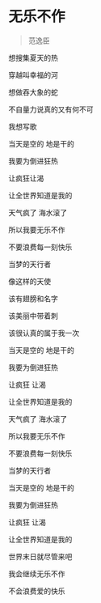 # 无乐不作
> 范逸臣

想搜集夏天的热

穿越叫幸福的河

想做吞大象的蛇

不自量力说真的又有何不可

我想写歌

当天是空的 地是干的

我要为倒进狂热

让疯狂让渴

让全世界知道是我的

天气疯了 海水滚了

所以我要无乐不作

不要浪费每一刻快乐

当梦的天行者

像这样的天使

该有翅膀和名字

该美丽中带着刺

该很认真的属于我一次

当天是空的 地是干的

我要为倒进狂热

让疯狂 让渴

让全世界知道是我的

天气疯了 海水滚了

所以我要无乐不作

不要浪费每一刻快乐

当梦的天行者

当天是空的 地是干的

我要为倒进狂热

让疯狂 让渴

让全世界知道是我的

世界末日就尽管来吧

我会继续无乐不作

不会浪费爱的快乐